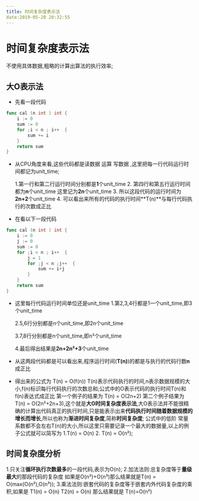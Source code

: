 ```yaml
---
title: 时间复杂度表示法
date:2019-05-20 20:32:55
---
```


#	时间复杂度表示法

不使用具体数据,粗略的计算出算法的执行效率;
<!--more-->

##	大**O**表示法
*	先看一段代码

```go
func cal (n int ) int {
	i := 0
	sum := 0
	for ;i < n ; i++  {
		sum += i
	}
	return sum
}
```
* 从CPU角度来看,这些代码都是读数据 运算 写数据 ,这里把每一行代码运行时间都记为unit_time;
  
     1.第一行和第二行运行时间分别都是**1**个unit_time
     2. 第四行和第五行运行时间都为**n**个unit_time 这里记为**2n**个unit_time
     3. 所以这段代码的运行时间为**2n+2**个unit_time
     4. 可以看出来所有的代码的执行时间**T(n)**与每行代码执行的次数成正比 
    
*	在看以下一段代码

```go
func cal (n int ) int {
	i := 0
	j := 0
	sum := 0
	for ;i < n ; i++  {
		j = 1
		for ;j < n ;j++  {
			sum += i+j
		}
	}
	return sum
}
```

*	这里每行代码运行时间单位还是unit_time
	1.第2,3,4行都是1一个unit_time,即3个unit_time
	
	2.5,6行分别都是n个unit_time,即2n个unit_time
	
	3.7,8行分别都是n个unit_time,即n²个unit_time
	
	4.最后得出结果是**2n+2n²+3**个unit_time
	
*	从这两段代码都是可以看出来,程序运行时间(**T(n)**)的都是与执行的代码行数**n**成正比
*	得出来的公式为 T(n) = O(f(n))
	T(n)表示代码执行的时间,n表示数据规模的大小,f(n)标识每行代码执行的次数总和;公式中的O表示代码的执行时间T(n)和f(n)表达式成正比
	第一个例子的结果为 T(n) = O(2n+2) 第二个例子结果为T(n) = O(2n²+2n+3),这个就是**大O时间复杂度表示法**,大O表示法并不能很精确的计算出代码真正的执行时间,只是能表示出来**代码执行时间随着数据规模的增长而增长**,所以也称为**渐进时间复杂度**,简称**时间复杂度**;
	公式中的低阶 常量 系数都不会左右T(n)的大小,所以这里只需要记录一个最大的数据量,以上的例子公式就可以简写为 1.T(n) = O(n) 2. T(n) = O(n²);
	
	
## 时间复杂度分析
1.只关注**循环执行次数最多**的一段代码,表示为O(n);
2.加法法则:总复杂度等于**量级最大**的那段代码的复杂度 如果是O(n²)+O(n³)那么结果就是T(n) = O(max(O(n²),O(n³));
3.乘法法则:嵌套代码的复杂度等于嵌套内外代码复杂度的乘积,如果是 T1(n) = O(n) T2(n) = O(n) 那么结果就是 T(n)=O(n²)


